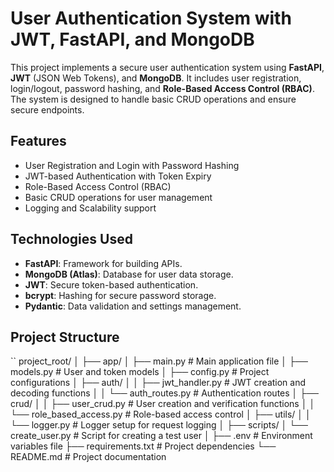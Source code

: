 # User Authentication System with JWT, FastAPI, and MongoDB

This project implements a secure user authentication system using **FastAPI**, **JWT** (JSON Web Tokens), and **MongoDB**. It includes user registration, login/logout, password hashing, and **Role-Based Access Control (RBAC)**. The system is designed to handle basic CRUD operations and ensure secure endpoints.

## Features
- User Registration and Login with Password Hashing
- JWT-based Authentication with Token Expiry
- Role-Based Access Control (RBAC)
- Basic CRUD operations for user management
- Logging and Scalability support

## Technologies Used
- **FastAPI**: Framework for building APIs.
- **MongoDB (Atlas)**: Database for user data storage.
- **JWT**: Secure token-based authentication.
- **bcrypt**: Hashing for secure password storage.
- **Pydantic**: Data validation and settings management.

## Project Structure
``
project_root/
│
├── app/
│   ├── main.py                  # Main application file
│   ├── models.py                # User and token models
│   ├── config.py                # Project configurations
│   ├── auth/
│   │   ├── jwt_handler.py       # JWT creation and decoding functions
│   │   └── auth_routes.py       # Authentication routes
│   ├── crud/
│   │   ├── user_crud.py         # User creation and verification functions
│   │   └── role_based_access.py # Role-based access control
│   ├── utils/
│   │   └── logger.py            # Logger setup for request logging
│
├── scripts/
│   └── create_user.py           # Script for creating a test user
│
├── .env                         # Environment variables file
├── requirements.txt             # Project dependencies
└── README.md                    # Project documentation
```
